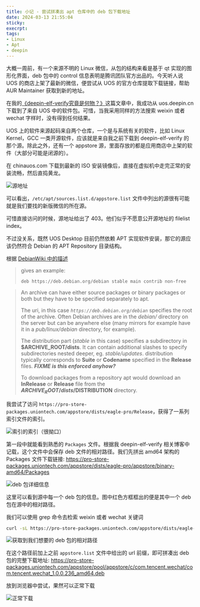 ```yaml
---
title: 小记 - 尝试拼凑出 apt 仓库中的 deb 包下载地址
date: 2024-03-13 21:55:04
sticky:
execrpt:
tags:
- Linux
- Apt
- deepin
---
```


大概一周前，有一个来源不明的 Linux 微信，从包的结构来看是基于 qt 实现的图形化界面，deb 包中的 control 信息表明是腾讯团队官方出品的。今天听人说 UOS 的商店上架了最新的微信，便尝试从 UOS 的官方仓库提取下载链接，帮助 AUR Maintainer 获取到新的地址。

在我的[《deepin-elf-verify究竟是何物？》](https://zhul.in/2021/11/20/what-is-deepin-elf-verify/)这篇文章中，我成功从 uos.deepin.cn 下载到了来自 UOS 中的软件包。可惜，当我采用同样的方法搜索 weixin 或者 wechat 字样时，没有得到任何结果。

UOS 上的软件来源起码来自两个仓库，一个是与系统有关的软件，比如 Linux Kernel，GCC 一类开源软件，应该就是来自我之前下载到 deepin-elf-verify 的那个源。除此之外，还有一个 appstore 源，里面存放的都是应用商店中上架的软件（大部分可能是闭源的）。

在 chinauos.com 下载到最新的 ISO 安装镜像后，直接在虚拟机中走完正常的安装流畅，然后直捣黄龙。

![源地址](https://cdn.zhullyb.top/uploads/2024/08/12/65f1b344e5581.webp)

可以看出，`/etc/apt/sources.list.d/appstore.list` 文件中列出的源很有可能就是我们要找的新版微信的所在源。

可惜直接访问的时候，源地址给出了 403。他们似乎不愿意公开源地址的 filelist index。

不过没关系，既然 UOS Desktop 目前仍然依赖 APT 实现软件安装，那它的源应该仍然符合 Debian 的 APT Repository 目录结构。

根据 [DebianWiki 中的描述](https://wiki.debian.org/DebianRepository/Format)

> gives an example: 
>
> ```
> deb https://deb.debian.org/debian stable main contrib non-free
> ```

> An archive can have either source packages or binary packages or both but they have to be specified separately to apt. 
>
> The uri, in this case *`https://deb.debian.org/debian`* specifies the root of the archive. Often Debian archives are in the *debian/* directory on the server but can be anywhere else (many mirrors for example have it in a *pub/linux/debian* directory, for example). 
>
> The distribution part (*stable* in this case) specifies a subdirectory in **$ARCHIVE_ROOT/dists**. It can contain additional slashes to specify subdirectories nested deeper, eg. *stable/updates*. distribution typically corresponds to **Suite** or **Codename** specified in the **Release** files. ***FIXME is this enforced anyhow?*** 
>
> To download packages from a repository apt would download an **InRelease** or **Release** file from the **$ARCHIVE_ROOT/dists/$DISTRIBUTION** directory. 

我尝试了访问 `https://pro-store-packages.uniontech.com/appstore/dists/eagle-pro/Release`，获得了一系列索引文件的索引。

![索引的索引（很拗口）](https://cdn.zhullyb.top/uploads/2024/08/12/65f1b5166810a.webp)

第一段中就能看到熟悉的 `Packages` 文件。根据我 deepin-elf-verify 相关博客中记载，这个文件中会保存 deb 文件的相对路径。我们先拼出 amd64 架构的 Packages 文件下载链接: https://pro-store-packages.uniontech.com/appstore/dists/eagle-pro/appstore/binary-amd64/Packages

![deb 包详细信息](https://cdn.zhullyb.top/uploads/2024/08/12/65f1b5faccc86.webp)

这里可以看到源中每一个 deb 包的信息。图中红色方框框出的便是其中一个 deb 包在源中的相对路径。

我们可以使用 grep 命令去检索 weixin 或者 wechat 关键词

```bash
curl -sL https://pro-store-packages.uniontech.com/appstore/dists/eagle-pro/appstore/binary-amd64/Packages | grep -E "weixin|wechat"
```

![获取到我们想要的 deb 包的相对路径](https://cdn.zhullyb.top/uploads/2024/08/12/65f1b6a4c3239.webp)

在这个路径前加上之前 `appstore.list` 文件中给出的 url 前缀，即可拼凑出 deb 包的完整下载地址: https://pro-store-packages.uniontech.com/appstore/pool/appstore/c/com.tencent.wechat/com.tencent.wechat_1.0.0.236_amd64.deb

放到浏览器中尝试，果然可以正常下载

![正常下载](https://cdn.zhullyb.top/uploads/2024/08/12/65f1b73567121.webp)
